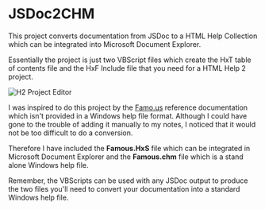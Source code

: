 JSDoc2CHM
=========

This project converts documentation from JSDoc to a HTML Help Collection which can be integrated into Microsoft Document Explorer.

Essentially the project is just two VBScript files which create the HxT table of contents file and the HxF Include file that you need for a HTML Help 2 project.

![H2 Project Editor](http://www.williamsportwebdeveloper.com/images/H2-Project-Editor.jpg)

I was inspired to do this project by the [Famo.us](https://famo.us/) reference documentation which isn't provided in a Windows help file format. Although I could have gone to the trouble of adding it manually to my notes, I noticed that it would not be too difficult to do a conversion.

Therefore I have included the **Famous.HxS** file which can be integrated in Microsoft Document Explorer and the **Famous.chm** file which is a stand alone Windows help file.

Remember, the VBScripts can be used with any JSDoc output to produce the two files you'll need to convert your documentation into a standard Windows help file. 
